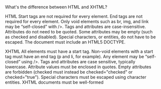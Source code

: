 What's the difference between HTML and XHTML?

HTML
Start tags are not required for every element.
End tags are not required for every element.
Only void elements such as br, img, and link may be “self-closed” with />.
Tags and attributes are case-insensitive.
Attributes do not need to be quoted.
Some attributes may be empty (such as checked and disabled).
Special characters, or entities, do not have to be escaped.
The document must include an HTML5 DOCTYPE.

XHTML
All elements must have a start tag.
Non-void elements with a start tag must have an end tag (p and li, for example).
Any element may be “self-closed” using />.
Tags and attributes are case sensitive, typically lowercase.
Attribute values must be enclosed in quotes.
Empty attributes are forbidden (checked must instead be checked="checked" or checked="true").
Special characters must be escaped using character entities.
XHTML documents must be well-formed